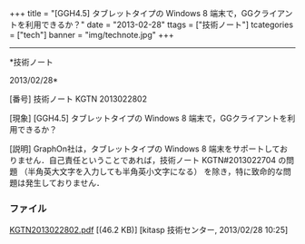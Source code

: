 ﻿+++
title = "[GGH4.5] タブレットタイプの Windows 8 端末で，GGクライアントを利用できるか？"
date = "2013-02-28"
ttags = ["技術ノート"]
tcategories = ["tech"]
banner = "img/technote.jpg"
+++

-----------------------------------------------------------------------------------------------------------------------------

*技術ノート

2013/02/28*


[番号]
技術ノート KGTN 2013022802

[現象]
[GGH4.5] タブレットタイプの Windows 8
端末で，GGクライアントを利用できるか？

[説明]
GraphOn社は，タブレットタイプの Windows 8
端末をサポートしておりません．自己責任ということであれば，技術ノート
KGTN#2013022704 の問題 （半角英大文字を入力しても半角英小文字になる）
を除き，特に致命的な問題は発生しておりません．


### ファイル

 
 


[KGTN2013022802.pdf](http://techreport.kitasp.net/attachments/download/1240/KGTN2013022802.pdf)
 [(46.2 KB)] [kitasp 技術センター, 2013/02/28
10:25]


 


 

